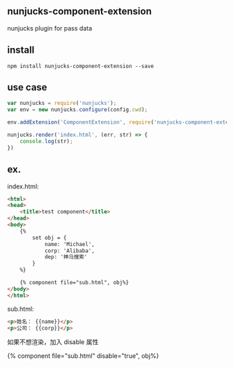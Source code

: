 nunjucks-component-extension
----

nunjucks plugin for pass data

## install

```
npm install nunjucks-component-extension --save
```

## use case

```js
var nunjucks = require('nunjucks');
var env = new nunjucks.configure(config.cwd);

env.addExtension('ComponentExtension', require('nunjucks-component-extension'));

nunjucks.render('index.html', (err, str) => {
    console.log(str);
})
```

## ex.


index.html:

```html
<html>
<head>
	<title>test component</title>
</head>
<body>
	{%
		set obj = {
			name: 'Michael',
			corp: 'Alibaba',
			dep: '神马搜索'
		}
	%}

	{% component file="sub.html", obj%}
</body>
</html>
```

sub.html:

```html
<p>姓名： {{name}}</p>
<p>公司： {{corp}}</p>
```

如果不想渲染，加入 disable 属性

{% component file="sub.html" disable="true", obj%}
